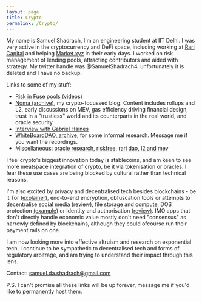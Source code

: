 ```yaml
---
layout: page
title: Crypto
permalink: /Crypto/
---
```


My name is Samuel Shadrach, I'm an engineering student at IIT Delhi. I was very active in the cryptocurrency and DeFi space, including working at [Rari Capital](http://rari.capital/) and helping [Market.xyz](http://market.xyz/) in their early days. I worked on risk management of lending pools, attracting contributors and aided with strategy. My twitter handle was @SamuelShadrach4, unfortunately it is deleted and I have no backup.

Links to some of my stuff:

 - [Risk in Fuse pools (videos)](https://drive.google.com/file/d/1vejTh16omTQ0JuBWunc-oTnB7xsgePu0/view?usp=sharing)
 - [Noma (archive)](https://github.com/samueldashadrach/noma-archive), my crypto-focussed blog. Content includes rollups and L2, early discussions on MEV, gas efficiency driving financial design, trust in a "trustless" world and its counterparts in the real world, and oracle security.
 - [Interview with Gabriel Haines](https://www.youtube.com/watch?v=y3UIUKJVQY8)
 - [WhiteBoardDAO, archive](https://github.com/samueldashadrach/whiteboardDAO-archive), for some informal research. Message me if you want the recordings.
 - Miscellaneous: [oracle research](https://gov.uniswap.org/t/uni-should-become-an-oracle-token/11988/30), [riskfree](https://emilythemeily.medium.com/who-wants-a-risk-free-18-1acda3952ce2), [rari dao](https://medium.com/rari-capital/version-2-the-future-of-the-rari-capital-dao-9d2c37027752), [l2 and mev](https://docs.google.com/presentation/d/1uX2JAGpz4KTb_91kHHmniVR5cNiqOCFTIqI2VWcxAAI/edit#slide=id.p)

I feel crypto's biggest innovation today is stablecoins, and am keen to see more meatspace integration of crypto, be it via tokenisation or oracles. I fear these use cases are being blocked by cultural rather than technical reasons.

I'm also excited by privacy and decentralised tech besides blockchains - be it Tor [(explainer)](https://skerritt.blog/how-does-tor-really-work/), end-to-end encryption, obfuscation tools or attempts to decentralise social media [(review)](https://matrix.org/_matrix/media/r0/download/twitter.modular.im/981b258141aa0b197804127cd2f7d298757bad20), file storage and compute, DOS protection [(example)](https://ethresear.ch/t/decentralised-cloudflare-using-rln-and-rich-user-identities/10774) or identity and authorisation [(review)](https://arxiv.org/abs/2008.05300). IMO apps that don't directly handle economic value mostly don't need "consensus" as narrowly defined by blockchains, although they could ofcourse run their payment rails on one.

I am now looking more into effective altruism and research on exponential tech. I continue to be sympathetic to decentralised tech and forms of regulatory arbitrage, and am trying to understand their impact through this lens.

Contact: samuel.da.shadrach@gmail.com

P.S. I can't promise all these links will be up forever, message me if you'd like to permanently host them.
